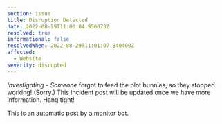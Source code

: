 ```yaml
---
section: issue
title: Disruption Detected
date: 2022-08-29T11:00:04.956073Z
resolved: true
informational: false
resolvedWhen: 2022-08-29T11:01:07.840400Z
affected:
  - Website
severity: disrupted
---
```

*Investigating* - _Someone_ forgot to feed the plot bunnies, so they stopped working! (Sorry.) This incident post will be updated once we have more information. Hang tight!

This is an automatic post by a monitor bot.
        